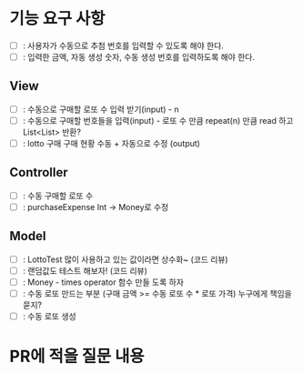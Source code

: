 # 기능 요구 사항
- [ ] : 사용자가 수동으로 추첨 번호를 입력할 수 있도록 해야 한다.
- [ ] : 입력한 금액, 자동 생성 숫자, 수동 생성 번호를 입력하도록 해야 한다.

## View
- [ ] : 수동으로 구매할 로또 수 입력 받기(input) - n
- [ ] : 수동으로 구매할 번호들을 입력(input) - 로또 수 만큼 repeat(n) 만큼 read 하고 List<List<Int>> 반환?
- [ ] : lotto 구매 구매 현황 수동 + 자동으로 수정 (output)

## Controller
- [ ] : 수동 구매할 로또 수  
- [ ] : purchaseExpense Int -> Money로 수정
## Model
- [ ] : LottoTest 많이 사용하고 있는 값이라면 상수화~ (코드 리뷰)
- [ ] : 랜덤값도 테스트 해보자! (코드 리뷰)
- [ ] : Money - times operator 함수 만들 도록 하자
- [ ] : 수동 로또 만드는 부분 (구매 금액 >= 수동 로또 수 * 로또 가격) 누구에게 책임을 묻지?
- [ ] : 수동 로또 생성

# PR에 적을 질문 내용
